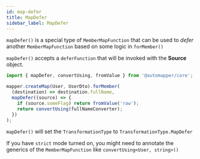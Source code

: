 ```yaml
---
id: map-defer
title: MapDefer
sidebar_label: MapDefer
---
```


`mapDefer()` is a special type of `MemberMapFunction` that can be used to _defer_ another `MemberMapFunction` based on some logic in `forMember()`

`mapDefer()` accepts a `deferFunction` that will be invoked with the **Source** object.

```ts
import { mapDefer, convertUsing, fromValue } from '@automapper/core';

mapper.createMap(User, UserDto).forMember(
  (destination) => destination.fullName,
  mapDefer((source) => {
    if (source.someFlag) return fromValue('raw');
    return convertUsing(fullNameConverter);
  })
);
```

`mapDefer()` will set the `TransformationType` to `TransformationType.MapDefer`

If you have `strict` mode turned on, you might need to annotate the generics of the `MemberMapFunction` like `convertUsing<User, string>()`
